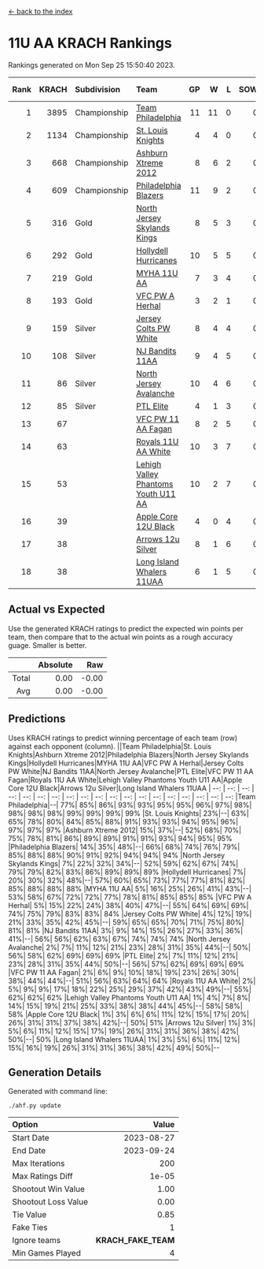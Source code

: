 [<- back to the index](readme.md)
# 11U AA KRACH Rankings
Rankings generated on Mon Sep 25 15:50:40 2023.

Rank|KRACH|Subdivision|Team|GP|W|L|SOW|SOL|T|SoS|Exp Wins|Win Diff
---:|---:|:---|:---|---:|---:|---:|---:|---:|---:|---:|---:|---:
1|3895|Championship|[Team Philadelphia](https://gamesheetstats.com/seasons/3659/teams/140788/schedule)|11|11|0|0|0|0|297|11.8|-0.0
2|1134|Championship|[St. Louis Knights](https://gamesheetstats.com/seasons/3659/teams/143319/schedule)|4|4|0|0|0|0|232|4.9|0.0
3|668|Championship|[Ashburn Xtreme 2012](https://gamesheetstats.com/seasons/3659/teams/140775/schedule)|8|6|2|0|0|0|959|6.8|-0.0
4|609|Championship|[Philadelphia Blazers](https://gamesheetstats.com/seasons/3659/teams/140785/schedule)|11|9|2|0|0|0|493|9.9|0.0
5|316|Gold|[North Jersey Skylands Kings](https://gamesheetstats.com/seasons/3659/teams/140784/schedule)|8|5|3|0|0|0|616|5.9|0.0
6|292|Gold|[Hollydell Hurricanes](https://gamesheetstats.com/seasons/3659/teams/140777/schedule)|10|5|5|0|0|0|682|5.9|0.0
7|219|Gold|[MYHA 11U AA](https://gamesheetstats.com/seasons/3659/teams/140781/schedule)|7|3|4|0|0|0|1126|3.9|0.0
8|193|Gold|[VFC PW A Herhal](https://gamesheetstats.com/seasons/3659/teams/140467/schedule)|3|2|1|0|0|0|144|2.9|0.0
9|159|Silver|[Jersey Colts PW White](https://gamesheetstats.com/seasons/3659/teams/140778/schedule)|8|4|4|0|0|0|561|4.9|0.0
10|108|Silver|[NJ Bandits 11AA](https://gamesheetstats.com/seasons/3659/teams/140782/schedule)|9|4|5|0|0|0|539|4.9|0.0
11|86|Silver|[North Jersey Avalanche](https://gamesheetstats.com/seasons/3659/teams/140783/schedule)|10|4|6|0|0|0|504|4.9|0.0
12|85|Silver|[PTL Elite](https://gamesheetstats.com/seasons/3659/teams/140462/schedule)|4|1|3|0|0|0|209|1.9|0.0
13|67||[VFC PW 11 AA Fagan](https://gamesheetstats.com/seasons/3659/teams/140789/schedule)|8|2|5|0|0|1|225|3.7|0.0
14|63||[Royals 11U AA White](https://gamesheetstats.com/seasons/3659/teams/140787/schedule)|10|3|7|0|0|0|289|3.9|0.0
15|53||[Lehigh Valley Phantoms Youth U11 AA](https://gamesheetstats.com/seasons/3659/teams/140779/schedule)|10|2|7|0|0|1|586|3.7|0.0
16|39||[Apple Core 12U Black](https://gamesheetstats.com/seasons/3659/teams/140773/schedule)|4|0|4|0|0|0|528|0.9|0.0
17|38||[Arrows 12u Silver](https://gamesheetstats.com/seasons/3659/teams/140774/schedule)|8|1|6|0|0|1|178|2.7|0.0
18|38||[Long Island Whalers 11UAA](https://gamesheetstats.com/seasons/3659/teams/140780/schedule)|6|1|5|0|0|0|197|1.9|0.0

## Actual vs Expected
Use the generated KRACH ratings to predict the expected win points per team, then compare that to the actual win points as a rough accuracy guage. Smaller is better.

||Absolute|Raw
|---:|---:|---:
|Total|0.00|-0.00
|Avg|0.00|-0.00

## Predictions
Uses KRACH ratings to predict winning percentage of each team (row) against each opponent (column).
||Team Philadelphia|St. Louis Knights|Ashburn Xtreme 2012|Philadelphia Blazers|North Jersey Skylands Kings|Hollydell Hurricanes|MYHA 11U AA|VFC PW A Herhal|Jersey Colts PW White|NJ Bandits 11AA|North Jersey Avalanche|PTL Elite|VFC PW 11 AA Fagan|Royals 11U AA White|Lehigh Valley Phantoms Youth U11 AA|Apple Core 12U Black|Arrows 12u Silver|Long Island Whalers 11UAA
| --: | --: | --: | --: | --: | --: | --: | --: | --: | --: | --: | --: | --: | --: | --: | --: | --: | --: | --: 
|Team Philadelphia|--| 77%| 85%| 86%| 93%| 93%| 95%| 95%| 96%| 97%| 98%| 98%| 98%| 98%| 99%| 99%| 99%| 99%
|St. Louis Knights| 23%|--| 63%| 65%| 78%| 80%| 84%| 85%| 88%| 91%| 93%| 93%| 94%| 95%| 96%| 97%| 97%| 97%
|Ashburn Xtreme 2012| 15%| 37%|--| 52%| 68%| 70%| 75%| 78%| 81%| 86%| 89%| 89%| 91%| 91%| 93%| 94%| 95%| 95%
|Philadelphia Blazers| 14%| 35%| 48%|--| 66%| 68%| 74%| 76%| 79%| 85%| 88%| 88%| 90%| 91%| 92%| 94%| 94%| 94%
|North Jersey Skylands Kings|  7%| 22%| 32%| 34%|--| 52%| 59%| 62%| 67%| 74%| 79%| 79%| 82%| 83%| 86%| 89%| 89%| 89%
|Hollydell Hurricanes|  7%| 20%| 30%| 32%| 48%|--| 57%| 60%| 65%| 73%| 77%| 77%| 81%| 82%| 85%| 88%| 88%| 88%
|MYHA 11U AA|  5%| 16%| 25%| 26%| 41%| 43%|--| 53%| 58%| 67%| 72%| 72%| 77%| 78%| 81%| 85%| 85%| 85%
|VFC PW A Herhal|  5%| 15%| 22%| 24%| 38%| 40%| 47%|--| 55%| 64%| 69%| 69%| 74%| 75%| 79%| 83%| 83%| 84%
|Jersey Colts PW White|  4%| 12%| 19%| 21%| 33%| 35%| 42%| 45%|--| 59%| 65%| 65%| 70%| 71%| 75%| 80%| 81%| 81%
|NJ Bandits 11AA|  3%|  9%| 14%| 15%| 26%| 27%| 33%| 36%| 41%|--| 56%| 56%| 62%| 63%| 67%| 74%| 74%| 74%
|North Jersey Avalanche|  2%|  7%| 11%| 12%| 21%| 23%| 28%| 31%| 35%| 44%|--| 50%| 56%| 58%| 62%| 69%| 69%| 69%
|PTL Elite|  2%|  7%| 11%| 12%| 21%| 23%| 28%| 31%| 35%| 44%| 50%|--| 56%| 57%| 62%| 69%| 69%| 69%
|VFC PW 11 AA Fagan|  2%|  6%|  9%| 10%| 18%| 19%| 23%| 26%| 30%| 38%| 44%| 44%|--| 51%| 56%| 63%| 64%| 64%
|Royals 11U AA White|  2%|  5%|  9%|  9%| 17%| 18%| 22%| 25%| 29%| 37%| 42%| 43%| 49%|--| 55%| 62%| 62%| 62%
|Lehigh Valley Phantoms Youth U11 AA|  1%|  4%|  7%|  8%| 14%| 15%| 19%| 21%| 25%| 33%| 38%| 38%| 44%| 45%|--| 58%| 58%| 58%
|Apple Core 12U Black|  1%|  3%|  6%|  6%| 11%| 12%| 15%| 17%| 20%| 26%| 31%| 31%| 37%| 38%| 42%|--| 50%| 51%
|Arrows 12u Silver|  1%|  3%|  5%|  6%| 11%| 12%| 15%| 17%| 19%| 26%| 31%| 31%| 36%| 38%| 42%| 50%|--| 50%
|Long Island Whalers 11UAA|  1%|  3%|  5%|  6%| 11%| 12%| 15%| 16%| 19%| 26%| 31%| 31%| 36%| 38%| 42%| 49%| 50%|--

## Generation Details

Generated with command line:
```
./ahf.py update
```

| Option | Value |
| :----- | ----: |
| Start Date | 2023-08-27 |
| End Date | 2023-09-24 |
| Max Iterations | 200 |
| Max Ratings Diff | 1e-05 |
| Shootout Win Value | 1.00 |
| Shootout Loss Value | 0.00 |
| Tie Value | 0.85 |
| Fake Ties | 1 |
| Ignore teams | __KRACH_FAKE_TEAM__ |
| Min Games Played | 4 |

